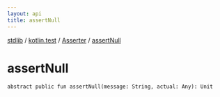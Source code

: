 ```yaml
---
layout: api
title: assertNull
---
```

[stdlib](../../index.md) / [kotlin.test](../index.md) / [Asserter](index.md) / [assertNull](assertNull.md)

# assertNull

```
abstract public fun assertNull(message: String, actual: Any): Unit
```
